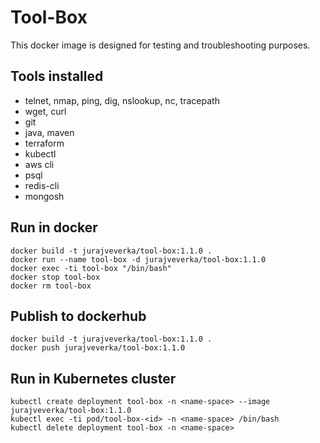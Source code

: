 # Tool-Box
This docker image is designed for testing and troubleshooting purposes.

## Tools installed
* telnet, nmap, ping, dig, nslookup, nc, tracepath
* wget, curl
* git
* java, maven
* terraform
* kubectl
* aws cli
* psql 
* redis-cli
* mongosh

## Run in docker 
```
docker build -t jurajveverka/tool-box:1.1.0 .
docker run --name tool-box -d jurajveverka/tool-box:1.1.0
docker exec -ti tool-box "/bin/bash"
docker stop tool-box
docker rm tool-box
```

## Publish to dockerhub
```
docker build -t jurajveverka/tool-box:1.1.0 .
docker push jurajveverka/tool-box:1.1.0
```

## Run in Kubernetes cluster
```
kubectl create deployment tool-box -n <name-space> --image jurajveverka/tool-box:1.1.0
kubectl exec -ti pod/tool-box-<id> -n <name-space> /bin/bash
kubectl delete deployment tool-box -n <name-space>
```
